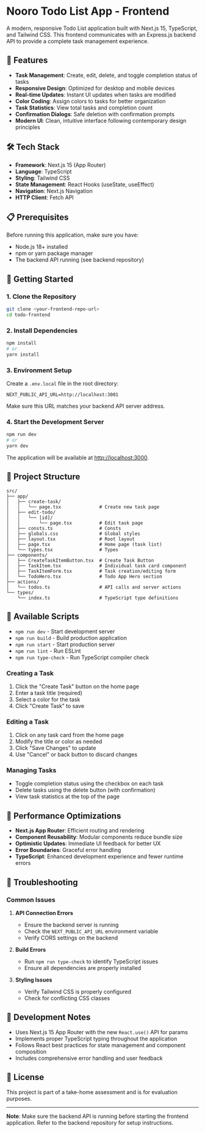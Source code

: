 # Nooro Todo List App - Frontend

A modern, responsive Todo List application built with Next.js 15, TypeScript, and Tailwind CSS. This frontend communicates with an Express.js backend API to provide a complete task management experience.

## 🚀 Features

- **Task Management**: Create, edit, delete, and toggle completion status of tasks
- **Responsive Design**: Optimized for desktop and mobile devices
- **Real-time Updates**: Instant UI updates when tasks are modified
- **Color Coding**: Assign colors to tasks for better organization
- **Task Statistics**: View total tasks and completion count
- **Confirmation Dialogs**: Safe deletion with confirmation prompts
- **Modern UI**: Clean, intuitive interface following contemporary design principles

## 🛠️ Tech Stack

- **Framework**: Next.js 15 (App Router)
- **Language**: TypeScript
- **Styling**: Tailwind CSS
- **State Management**: React Hooks (useState, useEffect)
- **Navigation**: Next.js Navigation
- **HTTP Client**: Fetch API

## 📋 Prerequisites

Before running this application, make sure you have:

- Node.js 18+ installed
- npm or yarn package manager
- The backend API running (see backend repository)

## 🚀 Getting Started

### 1. Clone the Repository

```bash
git clone <your-frontend-repo-url>
cd todo-frontend
```

### 2. Install Dependencies

```bash
npm install
# or
yarn install
```

### 3. Environment Setup

Create a `.env.local` file in the root directory:

```env
NEXT_PUBLIC_API_URL=http://localhost:3001
```

Make sure this URL matches your backend API server address.

### 4. Start the Development Server

```bash
npm run dev
# or
yarn dev
```

The application will be available at [http://localhost:3000](http://localhost:3000).

## 📁 Project Structure

```
src/
├── app/
│   ├── create-task/
│   │   └── page.tsx              # Create new task page
│   ├── edit-todo/
│   │   └── [id]/
│   │       └── page.tsx          # Edit task page
│   ├── consts.ts                 # Consts
│   ├── globals.css               # Global styles
│   ├── layout.tsx                # Root layout
│   ├── page.tsx                  # Home page (task list)
│   └── types.tsx                 # Types
├── components/
│   ├── CreateTaskItemButton.tsx  # Create Task Button
│   ├── TaskItem.tsx              # Individual task card component
│   ├── TaskItemForm.tsx          # Task creation/editing form
│   └── TodoHero.tsx              # Todo App Hero section
├── actions/
│   └── todos.ts                  # API calls and server actions
└── types/
    └── index.ts                  # TypeScript type definitions
```

## 🔧 Available Scripts

- `npm run dev` - Start development server
- `npm run build` - Build production application
- `npm run start` - Start production server
- `npm run lint` - Run ESLint
- `npm run type-check` - Run TypeScript compiler check

### Creating a Task

1. Click the "Create Task" button on the home page
2. Enter a task title (required)
3. Select a color for the task
4. Click "Create Task" to save

### Editing a Task

1. Click on any task card from the home page
2. Modify the title or color as needed
3. Click "Save Changes" to update
4. Use "Cancel" or back button to discard changes

### Managing Tasks

- Toggle completion status using the checkbox on each task
- Delete tasks using the delete button (with confirmation)
- View task statistics at the top of the page

## 🎯 Performance Optimizations

- **Next.js App Router**: Efficient routing and rendering
- **Component Reusability**: Modular components reduce bundle size
- **Optimistic Updates**: Immediate UI feedback for better UX
- **Error Boundaries**: Graceful error handling
- **TypeScript**: Enhanced development experience and fewer runtime errors

## 🐛 Troubleshooting

### Common Issues

1. **API Connection Errors**

   - Ensure the backend server is running
   - Check the `NEXT_PUBLIC_API_URL` environment variable
   - Verify CORS settings on the backend

2. **Build Errors**

   - Run `npm run type-check` to identify TypeScript issues
   - Ensure all dependencies are properly installed

3. **Styling Issues**
   - Verify Tailwind CSS is properly configured
   - Check for conflicting CSS classes

## 📝 Development Notes

- Uses Next.js 15 App Router with the new `React.use()` API for params
- Implements proper TypeScript typing throughout the application
- Follows React best practices for state management and component composition
- Includes comprehensive error handling and user feedback

## 📄 License

This project is part of a take-home assessment and is for evaluation purposes.

---

**Note**: Make sure the backend API is running before starting the frontend application. Refer to the backend repository for setup instructions.
